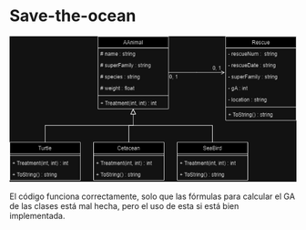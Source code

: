 # Save-the-ocean
![Texto alternativo](SaveTheOcean.png)

El código funciona correctamente, solo que las fórmulas para calcular el GA de las clases está mal hecha, pero el uso de esta si está bien implementada.
